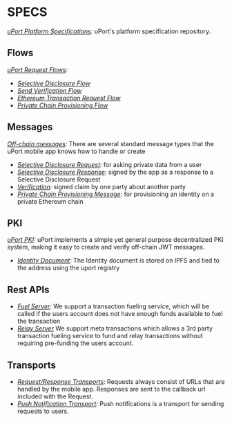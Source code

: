 # SPECS

 _[uPort Platform Specifications](https://github.com/uport-project/specs):_ uPort's platform specification repository.

## **Flows**
 _[uPort Request Flows](https://github.com/uport-project/specs/blob/develop/flows/index.md):_
 * _[Selective Disclosure Flow](https://github.com/uport-project/specs/tree/develop/flows/selectivedisclosure.md)_
 * _[Send Verification Flow](https://github.com/uport-project/specs/tree/develop/flows/verification.md)_
 * _[Ethereum Transaction Request Flow](https://github.com/uport-project/specs/tree/develop/flows/tx.md)_
 * _[Private Chain Provisioning Flow](https://github.com/uport-project/specs/tree/develop/flows/privatechain.md)_


## **Messages**
 _[Off-chain messages](https://github.com/uport-project/specs/blob/develop/messages/index.md):_ There are several standard message types that the uPort mobile app knows how to handle or create
 * _[Selective Disclosure Request](https://github.com/uport-project/specs/blob/develop/messages/sharereq.md):_ for asking private data from a user
 * _[Selective Disclosure Response](https://github.com/uport-project/specs/blob/develop/messages/shareresp.md):_ signed by the app as a response to a Selective Disclosure Request
 * _[Verification](https://github.com/uport-project/specs/blob/develop/messages/verification.md):_ signed claim by one party about another party
 * _[Private Chain Provisioning Message](https://github.com/uport-project/specs/blob/develop/messages/privatechain.md):_ for provisioning an identity on a private Ethereum chain


## **PKI**
  _[uPort PKI](https://github.com/uport-project/specs/blob/develop/pki/index.md):_ uPort implements a simple yet general purpose decentralized PKI system, making it easy to create and verify off-chain JWT messages.
  * _[Identity Document](https://github.com/uport-project/specs/blob/develop/pki/identitydocument.md):_ The Identity document is stored on IPFS and tied to the address using the uport registry


## **Rest APIs**
  * _[Fuel Server](https://github.com/uport-project/specs/blob/develop/rest-apis/fuel-server.md):_ We support a transaction fueling service, which will be called if the users account does not have enough funds available to fuel the transaction
  * _[Relay Server](https://github.com/uport-project/specs/blob/develop/rest-apis/relay-server.md)_ We support meta transactions which allows a 3rd party transaction fueling service to fund and relay transactions without requiring pre-funding the users account.


## **Transports**
 * _[Request/Response Transports](https://github.com/uport-project/specs/blob/develop/transports/index.md#requestresponse-transports):_ Requests always consist of URLs that are handled by the mobile app. Responses are sent to the callback url included with the Request.
 * _[Push Notification Transport](https://github.com/uport-project/specs/blob/develop/transports/push.md):_ Push notifications is a transport for sending requests to users.
